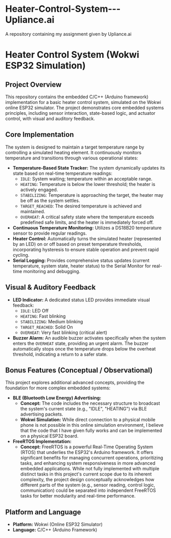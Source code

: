 # Heater-Control-System---Upliance.ai
A repository containing my assignment given by Upliance.ai

# Heater Control System (Wokwi ESP32 Simulation)

## Project Overview

This repository contains the embedded C/C++ (Arduino framework) implementation for a basic heater control system, simulated on the Wokwi online ESP32 simulator. The project demonstrates core embedded systems principles, including sensor interaction, state-based logic, and actuator control, with visual and auditory feedback.

## Core Implementation

The system is designed to maintain a target temperature range by controlling a simulated heating element. It continuously monitors temperature and transitions through various operational states:

* **Temperature-Based State Tracker:** The system dynamically updates its state based on real-time temperature readings:
    * `IDLE`: System waiting; temperature within an acceptable range.
    * `HEATING`: Temperature is below the lower threshold; the heater is actively engaged.
    * `STABILIZING`: Temperature is approaching the target, the heater may be off as the system settles.
    * `TARGET_REACHED`: The desired temperature is achieved and maintained.
    * `OVERHEAT`: A critical safety state where the temperature exceeds predefined safe limits, and the heater is immediately forced off.
* **Continuous Temperature Monitoring:** Utilizes a DS18B20 temperature sensor to provide regular readings.
* **Heater Control:** Automatically turns the simulated heater (represented by an LED) on or off based on preset temperature thresholds, incorporating hysteresis to ensure stable operation and prevent rapid cycling.
* **Serial Logging:** Provides comprehensive status updates (current temperature, system state, heater status) to the Serial Monitor for real-time monitoring and debugging.

## Visual & Auditory Feedback

* **LED Indicator:** A dedicated status LED provides immediate visual feedback:
    * `IDLE`: LED Off
    * `HEATING`: Fast blinking
    * `STABILIZING`: Medium blinking
    * `TARGET_REACHED`: Solid On
    * `OVERHEAT`: Very fast blinking (critical alert)
* **Buzzer Alarm:** An audible buzzer activates specifically when the system enters the `OVERHEAT` state, providing an urgent alarm. The buzzer automatically stops once the temperature drops below the overheat threshold, indicating a return to a safer state.

## Bonus Features (Conceptual / Observational)

This project explores additional advanced concepts, providing the foundation for more complex embedded systems:

* **BLE (Bluetooth Low Energy) Advertising:**
    * **Concept:** The code includes the necessary structure to broadcast the system's current state (e.g., "IDLE", "HEATING") via BLE advertising packets.
    * **Wokwi Simulation:** While direct connection to a physical mobile phone is not possible in this online simulation environment, I believe that the code that I have given fully works and can be implemented on a physical ESP32 board. 
* **FreeRTOS Implementation:**
    * **Concept:** FreeRTOS is a powerful Real-Time Operating System (RTOS) that underlies the ESP32's Arduino framework. It offers significant benefits for managing concurrent operations, prioritizing tasks, and enhancing system responsiveness in more advanced embedded applications. While not fully implemented with multiple distinct tasks in this project's current scope due to its inherent complexity, the project design conceptually acknowledges how different parts of the system (e.g., sensor reading, control logic, communication) could be separated into independent FreeRTOS tasks for better modularity and real-time performance.

## Platform and Language

* **Platform:** Wokwi (Online ESP32 Simulator)
* **Language:** C/C++ (Arduino Framework)
